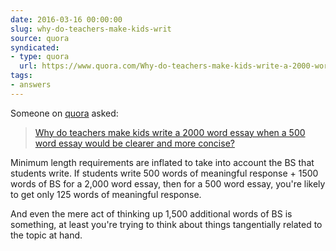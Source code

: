 ```yaml
---
date: 2016-03-16 00:00:00
slug: why-do-teachers-make-kids-writ
source: quora
syndicated:
- type: quora
  url: https://www.quora.com/Why-do-teachers-make-kids-write-a-2000-word-essay-when-a-500-word-essay-would-be-clearer-and-more-concise/answer/Roy-Tang
tags:
- answers
---
```


Someone on [quora](https://quora.com) asked:

> [Why do teachers make kids write a 2000 word essay when a 500 word essay would be clearer and more concise?](https://www.quora.com/Why-do-teachers-make-kids-write-a-2000-word-essay-when-a-500-word-essay-would-be-clearer-and-more-concise/answer/Roy-Tang)


Minimum length requirements are inflated to take into account the BS that students write. If students write 500 words of meaningful response + 1500 words of BS for a 2,000 word essay, then for a 500 word essay, you're likely to get only 125 words of meaningful response.

And even the mere act of thinking up 1,500 additional words of BS is something, at least you're trying to think about things tangentially related to the topic at hand.